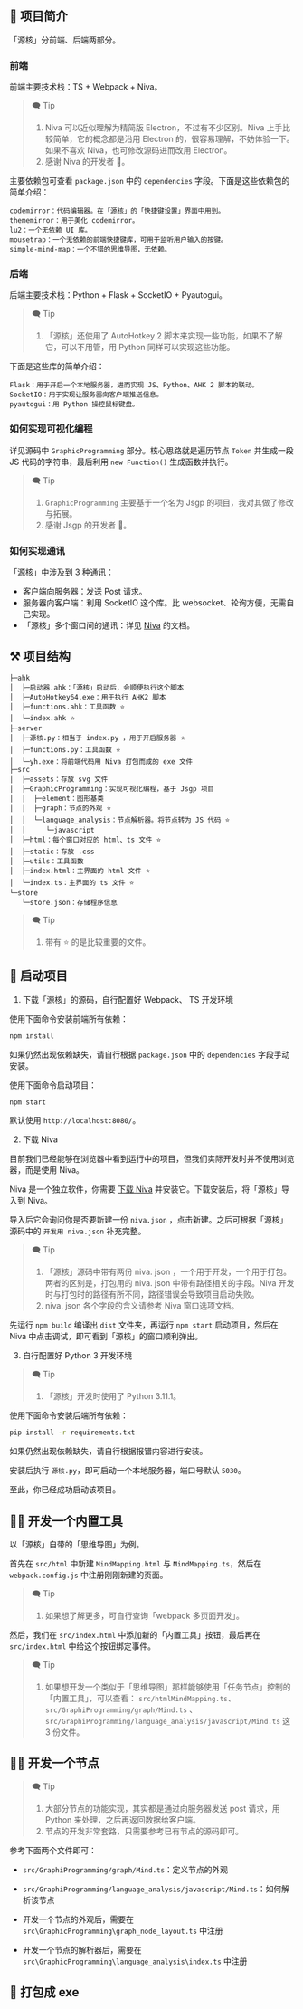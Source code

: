 ## 📣 项目简介

「源核」分前端、后端两部分。

### 前端

前端主要技术栈：TS + Webpack + Niva。

> 🗨 Tip
>
> 1.  Niva 可以近似理解为精简版 Electron，不过有不少区别。Niva 上手比较简单，它的概念都是沿用 Electron 的，很容易理解，不妨体验一下。如果不喜欢 Niva，也可修改源码进而改用 Electron。
> 2.  感谢 Niva 的开发者 🙏。

主要依赖包可查看 `package.json` 中的 `dependencies` 字段。下面是这些依赖包的简单介绍：

```
codemirror：代码编辑器。在「源核」的「快捷键设置」界面中用到。
thememirror：用于美化 codemirror。
lu2：一个无依赖 UI 库。
mousetrap：一个无依赖的前端快捷键库，可用于监听用户输入的按键。
simple-mind-map：一个不错的思维导图，无依赖。
```

### 后端

后端主要技术栈：Python + Flask + SocketIO + Pyautogui。

> 🗨 Tip
>
> 1.  「源核」还使用了 AutoHotkey 2 脚本来实现一些功能，如果不了解它，可以不用管，用 Python 同样可以实现这些功能。

下面是这些库的简单介绍：

```
Flask：用于开启一个本地服务器，进而实现 JS、Python、AHK 2 脚本的联动。
SocketIO：用于实现让服务器向客户端推送信息。
pyautogui：用 Python 操控鼠标键盘。
```

### 如何实现可视化编程

详见源码中 `GraphicProgramming` 部分。核心思路就是遍历节点 `Token` 并生成一段 JS 代码的字符串，最后利用 `new Function()` 生成函数并执行。

> 🗨 Tip
>
> 1.  `GraphicProgramming` 主要基于一个名为 Jsgp 的项目，我对其做了修改与拓展。
> 2.  感谢 Jsgp 的开发者 🙏。

### 如何实现通讯

「源核」中涉及到 3 种通讯：

- 客户端向服务器：发送 Post 请求。
- 服务器向客户端：利用 SocketIO 这个库。比 websocket、轮询方便，无需自己实现。
- 「源核」多个窗口间的通讯：详见 [Niva](https://bramblex.github.io/niva/) 的文档。

## ⚒️ 项目结构

```
├─ahk
│  ├─启动器.ahk：「源核」启动后，会顺便执行这个脚本
│  ├─AutoHotkey64.exe：用于执行 AHK2 脚本
│  ├─functions.ahk：工具函数 ⭐
│  └─index.ahk ⭐
├─server
│  ├─源核.py：相当于 index.py ，用于开启服务器 ⭐
│  ├─functions.py：工具函数 ⭐
│  └─yh.exe：将前端代码用 Niva 打包而成的 exe 文件
├─src
│  ├─assets：存放 svg 文件
│  ├─GraphicProgramming：实现可视化编程，基于 Jsgp 项目
│  │  ├─element：图形基类
│  │  ├─graph：节点的外观 ⭐
│  │  └─language_analysis：节点解析器。将节点转为 JS 代码 ⭐
│  │     └─javascript
│  ├─html：每个窗口对应的 html、ts 文件 ⭐
│  ├─static：存放 .css
│  ├─utils：工具函数
│  ├─index.html：主界面的 html 文件 ⭐
│  └─index.ts：主界面的 ts 文件 ⭐
└─store
   └─store.json：存储程序信息
```

> 🗨 Tip
>
> 1.  带有 ⭐ 的是比较重要的文件。

## 🏁 启动项目

1. 下载「源核」的源码，自行配置好 Webpack、 TS 开发环境

使用下面命令安装前端所有依赖：

```bash
npm install
```

如果仍然出现依赖缺失，请自行根据 `package.json` 中的 `dependencies` 字段手动安装。

使用下面命令启动项目：

```bash
npm start
```

默认使用 `http://localhost:8080/`。

2. 下载 Niva

目前我们已经能够在浏览器中看到运行中的项目，但我们实际开发时并不使用浏览器，而是使用 Niva。

Niva 是一个独立软件，你需要 [下载 Niva](https://bramblex.github.io/niva/) 并安装它。下载安装后，将「源核」导入到 Niva。

导入后它会询问你是否要新建一份 `niva.json` ，点击新建。之后可根据「源核」源码中的 `开发用 niva.json` 补充完整。

> 🗨 Tip
>
> 1. 「源核」源码中带有两份 niva. json ，一个用于开发，一个用于打包。两者的区别是，打包用的 niva. json 中带有路径相关的字段。Niva 开发时与打包时的路径有所不同，路径错误会导致项目启动失败。
> 2. niva. json 各个字段的含义请参考 Niva 窗口选项文档。

先运行 `npm build` 编译出 `dist` 文件夹，再运行 `npm start` 启动项目，然后在 Niva 中点击调试，即可看到「源核」的窗口顺利弹出。

3. 自行配置好 Python 3 开发环境

> 🗨 Tip
>
> 1. 「源核」开发时使用了 Python 3.11.1。

使用下面命令安装后端所有依赖：

```bash
pip install -r requirements.txt
```

如果仍然出现依赖缺失，请自行根据报错内容进行安装。

安装后执行 `源核.py`，即可启动一个本地服务器，端口号默认 `5030`。

至此，你已经成功启动该项目。

## 👨‍💻 开发一个内置工具

以「源核」自带的「思维导图」为例。

首先在 `src/html` 中新建 `MindMapping.html` 与 `MindMapping.ts`，然后在 `webpack.config.js` 中注册刚刚新建的页面。

> 🗨 Tip
>
> 1. 如果想了解更多，可自行查询「webpack 多页面开发」。

然后，我们在 `src/index.html` 中添加新的「内置工具」按钮，最后再在 `src/index.html` 中给这个按钮绑定事件。

> 🗨 Tip
>
> 1. 如果想开发一个类似于「思维导图」那样能够使用「任务节点」控制的「内置工具」，可以查看： `src/htmlMindMapping.ts`、`src/GraphiProgramming/graph/Mind.ts` 、`src/GraphiProgramming/language_analysis/javascript/Mind.ts` 这 3 份文件。

## 👨‍💻 开发一个节点

> 🗨 Tip
>
> 1.  大部分节点的功能实现，其实都是通过向服务器发送 post 请求，用 Python 来处理，之后再返回数据给客户端。
> 2.  节点的开发非常套路，只需要参考已有节点的源码即可。

参考下面两个文件即可：

- `src/GraphiProgramming/graph/Mind.ts`：定义节点的外观
- `src/GraphiProgramming/language_analysis/javascript/Mind.ts`：如何解析该节点

- 开发一个节点的外观后，需要在 `src\GraphicProgramming\graph_node_layout.ts` 中注册
- 开发一个节点的解析器后，需要在 `src\GraphicProgramming\language_analysis\index.ts` 中注册

## 🤖 打包成 exe
